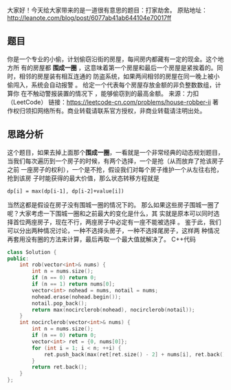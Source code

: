大家好！今天给大家带来的是一道很有意思的题目：打家劫舍。
原贴地址：http://leanote.com/blog/post/6077ab41ab644104e70017ff
## 题目
你是一个专业的小偷，计划偷窃沿街的房屋，每间房内都藏有一定的现金。这个地方所
有的房屋都 **围成一圈** 
，这意味着第一个房屋和最后一个房屋是紧挨着的。同时，相邻的房屋装有相互连通的
防盗系统，如果两间相邻的房屋在同一晚上被小偷闯入，系统会自动报警 。
给定一个代表每个房屋存放金额的非负整数数组，计算你 在不触动警报装置的情况下 
，能够偷窃到的最高金额。
来源：力扣（LeetCode）
链接：https://leetcode-cn.com/problems/house-robber-ii
著作权归领扣网络所有。商业转载请联系官方授权，非商业转载请注明出处。
## 思路分析
这个题目，如果去掉上面那个**围成一圈**，一看就是一个非常经典的动态规划题目，
当我们每次遍历到一个房子的时候，有两个选择，一个是抢（从而放弃了抢该房子之前
一座房子的权利），一个是不抢，假设我们对每个房子维护一个从左往右抢，抢到该房
子时能获得的最大价值，那么状态转移方程就是
```
dp[i] = max(dp[i-1], dp[i-2]+value[i])
```
当然这都是假设在房子没有围城一圈的情况下的。
那么如果这些房子围城一圈了呢？大家考虑一下围城一圈和之前最大的变化是什么，其
实就是原本可以同时选择首位两座房子，现在不行，两座房子中必定有一座不能被选择
。
鉴于此，我们可以分出两种情况讨论，一种不选择头房子，一种不选择尾房子，这样两
种情况再套用没有圈的方法来计算，最后再取一个最大值就解决了。
C++代码
```cpp
class Solution {
public:
    int rob(vector<int>& nums) {
        int n = nums.size();
        if (n == 0) return 0;
        if (n == 1) return nums[0];
        vector<int> nohead = nums, notail = nums;
        nohead.erase(nohead.begin());
        notail.pop_back();
        return max(nocirclerob(nohead), nocirclerob(notail));
    }
    int nocirclerob(vector<int>& nums) {
        int n = nums.size();
        if (n == 0) return 0;
        vector<int> ret = {0, nums[0]};
        for (int i = 1; i < n; ++i) {
            ret.push_back(max(ret[ret.size() - 2] + nums[i], ret.back()));
        }
        return ret.back();
    }
};